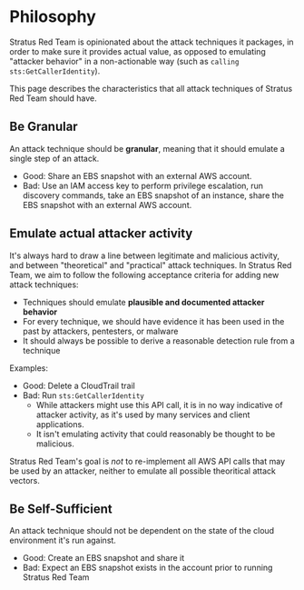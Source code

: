 # Philosophy

Stratus Red Team is opinionated about the attack techniques it packages, in order to make sure it provides actual value, as opposed to emulating "attacker behavior" in a non-actionable way (such as `calling sts:GetCallerIdentity`).

This page describes the characteristics that all attack techniques of Stratus Red Team should have.

## Be Granular

An attack technique should be **granular**, meaning that it should emulate a single step of an attack.

- Good: Share an EBS snapshot with an external AWS account.
- Bad: Use an IAM access key to perform privilege escalation, run discovery commands, take an EBS snapshot of an instance, share the EBS snapshot with an external AWS account.

## Emulate actual attacker activity

It's always hard to draw a line between legitimate and malicious activity, and between "theoretical" and "practical" attack techniques. 
In Stratus Red Team, we aim to follow the following acceptance criteria for adding new attack techniques:

- Techniques should emulate **plausible and documented attacker behavior**
- For every technique, we should have evidence it has been used in the past by attackers, pentesters, or malware
- It should always be possible to derive a reasonable detection rule from a technique

Examples:

- Good: Delete a CloudTrail trail
- Bad: Run `sts:GetCallerIdentity`
    - While attackers might use this API call, it is in no way indicative of attacker activity, as it's used by many services and client applications.
    - It isn't emulating activity that could reasonably be thought to be malicious.

Stratus Red Team's goal is *not* to re-implement all AWS API calls that may be used by an attacker, neither to emulate all possible theoritical attack vectors.

## Be Self-Sufficient

An attack technique should not be dependent on the state of the cloud environment it's run against.

- Good: Create an EBS snapshot and share it
- Bad: Expect an EBS snapshot exists in the account prior to running Stratus Red Team
